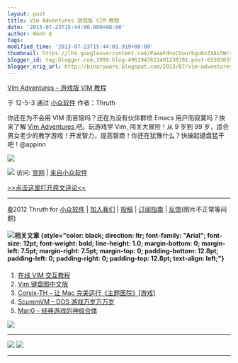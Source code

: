 ```yaml
---
layout: post
title: Vim Adventures 游戏版 VIM 教程
date: '2013-07-23T15:44:00.000+08:00'
author: Wenh Q
tags:
modified_time: '2013-07-23T15:44:01.919+08:00'
thumbnail: https://lh4.googleusercontent.com/PaaoFdnoCVuurbgu6vZXAs5Wrv3Y7XXLWOYWRwf5fj7NegAUrDOBv2jPc43yEMTPO87FCK8UagptKJlQsTX8mdQX6a1cMQhfamia6h10Vg_tmg4hOKo=s72-c
blogger_id: tag:blogger.com,1999:blog-4961947611491238191.post-6530365953569617759
blogger_orig_url: http://binaryware.blogspot.com/2013/07/vim-adventures-vim.html
---
```


[
Vim Adventures – 游戏版 VIM 教程](http://www.appinn.com/vim-adventures/)

于 12-5-3 通过 [小众软件](http://www.appinn.com/) 作者：Thruth

你还在为不会用 VIM 而苦恼吗？还在为没有伙伴群喷 Emacs
用户而寂寞吗？快来了解 [Vim
Adventures](http://www.appinn.com/vim-adventures/)[ ](http://www.appinn.com/vim-adventures/)吧。玩游戏学
Vim, 闯关大冒险！从 9 岁到 99
岁，适合男女老少的教学游戏！开发智力，提高智商！你还在犹豫什么？快操起键盘猛干吧！@appinn

![](https://lh4.googleusercontent.com/PaaoFdnoCVuurbgu6vZXAs5Wrv3Y7XXLWOYWRwf5fj7NegAUrDOBv2jPc43yEMTPO87FCK8UagptKJlQsTX8mdQX6a1cMQhfamia6h10Vg_tmg4hOKo)

![](https://lh3.googleusercontent.com/OYDuMZqRB-Jd-zqIlp_t4Cs_MxxK8eL6grTBQ8yVbkney-4khPfQ0YSIn4hXFlqYYMrDACGnHYxUhHCLoxRQB-vvpja1Sm7NAJZkxyZtqzRjSidyR7Y) 访问:
[官网](http://vim-adventures.com/) |
[来自小众软件](http://www.appinn.com/vim-adventures/)

[>>点击这里打开原文评论<<](http://www.appinn.com/vim-adventures/?utm_source=feeds&utm_medium=permalink&utm_campaign=feeds)

* * * * *

[©](http://www.appinn.com/copyright/?utm_source=feeds&utm_medium=copyright&utm_campaign=feeds)2012
Thruth for
[小众软件](http://www.appinn.com/?utm_source=feeds&utm_medium=appinn&utm_campaign=feeds) |
[加入我们](http://www.appinn.com/join-us/?utm_source=feeds&utm_medium=joinus&utm_campaign=feeds) |
[投稿](http://www.appinn.com/contribute/?utm_source=feeds&utm_medium=contribute&utm_campaign=feeds) |
[订阅指南](http://www.appinn.com/feeds-subscribe/?utm_source=feeds&utm_medium=feedsubscribe&utm_campaign=feeds) |
[反馈](http://appinn.wufoo.com/forms/eccae-aeeae/)(图片不正常等问题)

#### ![](https://lh6.googleusercontent.com/XBXDu6FPAxFRUc7zrLjaJlHZhliKyyrxVG2WSxwg224FzYwVM0sD0F9Rlop9GTjnOVh9xL_HBvpDP4UgzaXjDIV4NJHwzdgFDpkj1xxqXhT1p7Zf068)相关文章 {style="color: black; direction: ltr; font-family: "Arial"; font-size: 12pt; font-weight: bold; line-height: 1.0; margin-bottom: 0; margin-left: 7.5pt; margin-right: 7.5pt; margin-top: 0; padding-bottom: 12.8pt; padding-left: 0; padding-right: 0; padding-top: 12.8pt; text-align: left;"}

1.  [在线 VIM 交互教程](http://www.appinn.com/online-vim-tutorial/)
2.  [Vim 键盘图中文版](http://www.appinn.com/vim-tutorials-pic/)
3.  [Corsix-TH – 让 Mac
    完美运行《主题医院》[游戏]](http://www.appinn.com/corsix-th-theme-hospital-for-mac/)
4.  [ScummVM – DOS 游戏万岁万万岁](http://www.appinn.com/scummvm/)
5.  [Mari0 – 经典游戏的神级合体](http://www.appinn.com/mari0/)

![](https://lh3.googleusercontent.com/snFGH_q18QsfMHm4OCh3l_L1MHuuNyC-12SjnZbZu5lXNVD67pFBuVvO0gUcDrT1uPo9ImFJTp3lvuMI5ESND05az3TWgIfe6sZKMf013nDby0cHwak)

[](https://www.blogger.com/blogger.g?blogID=4961947611491238191#)[](https://www.blogger.com/blogger.g?blogID=4961947611491238191#)

  ------------------------------------------------------------------------------------------------------------------------------------------------------------ ------------------------------------------------------------------------------------------------------------------------------------------------------------
  ![](https://lh6.googleusercontent.com/1Buvw0gPXIgSbMw4kg8ZcwEPsheOVpmYEsa0GNNEw3MDp1-ANWUZntUWtmE1CM9No2lgMdLtbrpJHLMnVC7Pcqn9Sr7j3Hp0pvJK5GhfaeZcI3fdSAI)   ![](https://lh5.googleusercontent.com/Q7aN2wV5i4VRYVXFcUSIjWgRhsWEDnth08sC0_jJGW62oiXB2dDg8n7E-VdPkZfwTmDdpbRZ5I2TRjek1rZGUjTxnSeaKtxzB-cGKLsS-NSDOxPZ7Ow)
  ------------------------------------------------------------------------------------------------------------------------------------------------------------ ------------------------------------------------------------------------------------------------------------------------------------------------------------
